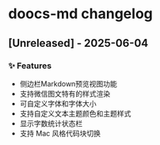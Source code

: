 # doocs-md changelog

## [Unreleased] - 2025-06-04

### ✨ Features

- 侧边栏Markdown预览视图功能
- 支持微信图文特有的样式渲染
- 可自定义字体和字体大小
- 支持自定义文本主题颜色和主题样式
- 显示字数统计状态栏
- 支持 Mac 风格代码块切换
